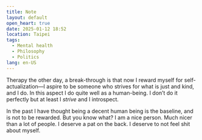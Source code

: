```yaml
---
title: Note
layout: default
open_heart: true
date: 2025-01-12 18:52
location: Taipei
tags: 
  - Mental health
  - Philosophy
  - Politics
lang: en-US
---
```


Therapy the other day, a break-through is that now I reward myself for self-actualization—I aspire to be someone who strives for what is just and kind, and I do. In this aspect I do quite well as a human-being. I don’t do it perfectly but at least I *strive* and I introspect.

In the past I have thought being a decent human being is the baseline, and is not to be rewarded. But you know what? I am a nice person. Much nicer than a lot of people. I deserve a pat on the back. I deserve to not feel shit about myself.

